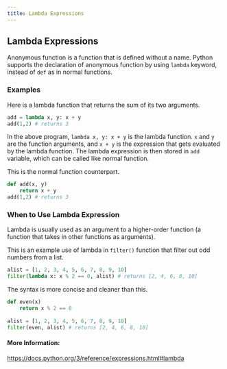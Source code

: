 ```yaml
---		
title: Lambda Expressions		
---
```

## Lambda Expressions
Anonymous function is a function that is defined without a name. Python supports the declaration of anonymous function by using `lambda` keyword, instead of `def` as in normal functions.

### Examples
Here is a lambda function that returns the sum of its two arguments.
``` python
add = lambda x, y: x + y 
add(1,2) # returns 3
```

In the above program, `lambda x, y: x + y` is the lambda function. `x` and `y` are the function arguments, and `x + y` is the expression that gets evaluated by the lambda function. The lambda expression is then stored in `add` variable, which can be called like normal function.

This is the normal function counterpart.
```python
def add(x, y)
    return x + y
add(1,2) # returns 3
```

### When to Use Lambda Expression
Lambda is usually used as an argument to a higher-order function (a function that takes in other functions as arguments).

This is an example use of lambda in `filter()` function that filter out odd numbers from a list.
```python
alist = [1, 2, 3, 4, 5, 6, 7, 8, 9, 10]
filter(lambda x: x % 2 == 0, alist) # returns [2, 4, 6, 8, 10]
```

The syntax is more concise and cleaner than this.
```python
def even(x)
    return x % 2 == 0
    
alist = [1, 2, 3, 4, 5, 6, 7, 8, 9, 10]
filter(even, alist) # returns [2, 4, 6, 8, 10]
```


#### More Information:
https://docs.python.org/3/reference/expressions.html#lambda
